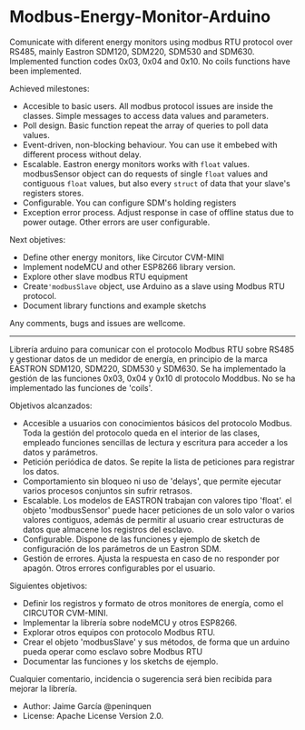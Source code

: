 # Modbus-Energy-Monitor-Arduino
Comunicate with diferent energy monitors using modbus RTU protocol over RS485, mainly Eastron SDM120, SDM220, SDM530 and SDM630.
Implemented function codes 0x03, 0x04 and 0x10. No coils functions have been implemented.

Achieved milestones:
- Accesible to basic users. All modbus protocol issues are inside the classes. Simple messages to access data values and parameters.
- Poll design. Basic function repeat the array of queries to poll data values.
- Event-driven, non-blocking behaviour. You can use it embebed with different process without delay.
- Escalable. Eastron energy monitors works with ``float`` values. modbusSensor object can do requests of single ``float`` values and contiguous ``float`` values, but also every ``struct`` of data that your slave's registers stores.
- Configurable. You can configure SDM's holding registers
- Exception error process. Adjust response in case of offline status due to power outage. Other errors are user configurable.

Next objetives:
- Define other energy monitors, like Circutor CVM-MINI
- Implement nodeMCU and other ESP8266 library version.
- Explore other slave modbus RTU equipment
- Create``'modbusSlave`` object, use Arduino as a slave using Modbus RTU protocol. 
- Document library functions and example sketchs

Any comments, bugs and issues are wellcome.
___________________________________________________________________________________________________________________

Librería arduino para comunicar con el protocolo Modbus RTU sobre RS485 y gestionar datos de un medidor de energía, en principio de la marca EASTRON SDM120, SDM220, SDM530 y SDM630.
Se ha implementado la gestión de las funciones 0x03, 0x04 y 0x10 dl protocolo Moddbus. No se ha implementado las funciones de 'coils'.

Objetivos alcanzados:
- Accesible a usuarios con conocimientos básicos del protocolo Modbus. Toda la gestión del protocolo queda en el interior de las clases, empleado funciones sencillas de lectura y escritura para acceder a los datos y parámetros.
- Petición periódica de datos. Se repite la lista de peticiones para registrar los datos.
- Comportamiento sin bloqueo ni uso de 'delays', que permite ejecutar varios procesos conjuntos sin sufrir retrasos.
- Escalable. Los modelos de EASTRON trabajan con valores tipo 'float'. el objeto 'modbusSensor' puede hacer peticiones de un solo valor o varios valores contiguos, además de permitir al usuario crear estructuras de datos que almacene los registros del esclavo.
- Configurable. Dispone de las funciones y ejemplo de sketch de configuración de los parámetros de un Eastron SDM.
- Gestión de errores. Ajusta la respuesta en caso de no responder por apagón. Otros errores configurables por el usuario.

Siguientes objetivos:
- Definir los registros y formato de otros monitores de energía, como el CIRCUTOR CVM-MINI.
- Implementar la librería sobre nodeMCU y otros ESP8266.
- Explorar otros equipos con protocolo Modbus RTU.
- Crear el objeto 'modbusSlave' y sus métodos, de forma que un arduino pueda operar como esclavo sobre Modbus RTU
- Documentar las funciones y los sketchs de ejemplo.

Cualquier comentario, incidencia o sugerencia será bien recibida para mejorar la librería.  

* Author: Jaime García  @peninquen
* License: Apache License Version 2.0.
